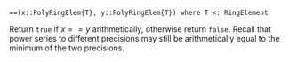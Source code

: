 ```
==(x::PolyRingElem{T}, y::PolyRingElem{T}) where T <: RingElement
```

Return `true` if $x == y$ arithmetically, otherwise return `false`. Recall that power series to different precisions may still be arithmetically equal to the minimum of the two precisions.
